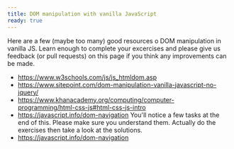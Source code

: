 ```yaml
---
title: DOM manipulation with vanilla JavaScript
ready: true
---
```


Here are a few (maybe too many) good resources o DOM manipulation in vanilla JS. Learn enough to complete your excercises and please give us feedback (or pull requests) on this page if you think any improvements can be made.

- https://www.w3schools.com/js/js_htmldom.asp
- https://www.sitepoint.com/dom-manipulation-vanilla-javascript-no-jquery/
- https://www.khanacademy.org/computing/computer-programming/html-css-js#html-css-js-intro
- https://javascript.info/dom-navigation You'll notice a few tasks at the end of this. Please make sure you understand them. Actually do the exercises then take a look at the solutions.
- https://javascript.info/dom-navigation
